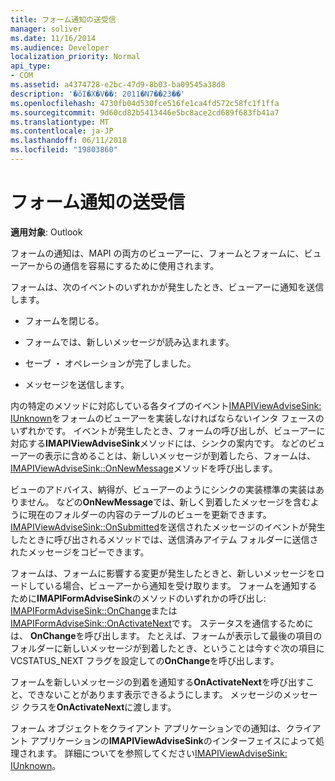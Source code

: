 ```yaml
---
title: フォーム通知の送受信
manager: soliver
ms.date: 11/16/2014
ms.audience: Developer
localization_priority: Normal
api_type:
- COM
ms.assetid: a4374728-e2bc-47d9-8b03-ba09545a38d8
description: '�ŏI�X�V��: 2011�N7��23��'
ms.openlocfilehash: 4730fb04d530fce516fe1ca4fd572c58fc1f1ffa
ms.sourcegitcommit: 9d60cd82b5413446e5bc8ace2cd689f683fb41a7
ms.translationtype: MT
ms.contentlocale: ja-JP
ms.lasthandoff: 06/11/2018
ms.locfileid: "19803860"
---
```

# <a name="sending-and-receiving-form-notifications"></a>フォーム通知の送受信

  
  
**適用対象**: Outlook 
  
フォームの通知は、MAPI の両方のビューアーに、フォームとフォームに、ビューアーからの通信を容易にするために使用されます。
  
フォームは、次のイベントのいずれかが発生したとき、ビューアーに通知を送信します。
  
- フォームを閉じる。
    
- フォームでは、新しいメッセージが読み込まれます。
    
- セーブ ・ オペレーションが完了しました。
    
- メッセージを送信します。
    
内の特定のメソッドに対応している各タイプのイベント[IMAPIViewAdviseSink: IUnknown](imapiviewadvisesinkiunknown.md)をフォームのビューアーを実装しなければならないインタ フェースのいずれかです。 イベントが発生したとき、フォームの呼び出しが、ビューアーに対応する**IMAPIViewAdviseSink**メソッドには、シンクの案内です。 などのビューアーの表示に含めることは、新しいメッセージが到着したら、フォームは、 [IMAPIViewAdviseSink::OnNewMessage](imapiviewadvisesink-onnewmessage.md)メソッドを呼び出します。 
  
ビューのアドバイス、納得が、ビューアーのようにシンクの実装標準の実装はありません。 などの**OnNewMessage**では、新しく到着したメッセージを含むように現在のフォルダーの内容のテーブルのビューを更新できます。 [IMAPIViewAdviseSink::OnSubmitted](imapiviewadvisesink-onsubmitted.md)を送信されたメッセージのイベントが発生したときに呼び出されるメソッドでは、送信済みアイテム フォルダーに送信されたメッセージをコピーできます。
  
フォームは、フォームに影響する変更が発生したときと、新しいメッセージをロードしている場合、ビューアーから通知を受け取ります。 フォームを通知するために**IMAPIFormAdviseSink**のメソッドのいずれかの呼び出し: [IMAPIFormAdviseSink::OnChange](imapiformadvisesink-onchange.md)または[IMAPIFormAdviseSink::OnActivateNext](imapiformadvisesink-onactivatenext.md)です。 ステータスを通信するためには、 **OnChange**を呼び出します。 たとえば、フォームが表示して最後の項目のフォルダーに新しいメッセージが到着したとき、ということは今すぐ次の項目に VCSTATUS_NEXT フラグを設定しての**OnChange**を呼び出します。 
  
フォームを新しいメッセージの到着を通知する**OnActivateNext**を呼び出すこと、できないことがあります表示できるようにします。 メッセージのメッセージ クラスを**OnActivateNext**に渡します。 
  
フォーム オブジェクトをクライアント アプリケーションでの通知は、クライアント アプリケーションの**IMAPIViewAdviseSink**のインターフェイスによって処理されます。 詳細についてを参照してください[IMAPIViewAdviseSink: IUnknown](imapiviewadvisesinkiunknown.md)。
  

